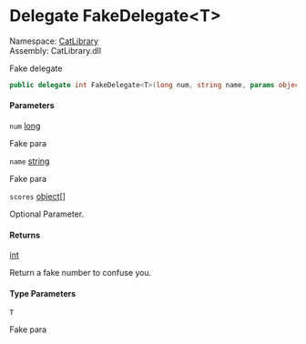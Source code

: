 ﻿# Delegate FakeDelegate<T\>

Namespace: [CatLibrary](CatLibrary.md)  
Assembly: CatLibrary.dll  

Fake delegate

```csharp
public delegate int FakeDelegate<T>(long num, string name, params object[] scores)
```

#### Parameters

`num` [long](https://learn.microsoft.com/dotnet/api/system.int64)

Fake para

`name` [string](https://learn.microsoft.com/dotnet/api/system.string)

Fake para

`scores` [object](https://learn.microsoft.com/dotnet/api/system.object)\[\]

Optional Parameter.

#### Returns

 [int](https://learn.microsoft.com/dotnet/api/system.int32)

Return a fake number to confuse you.

#### Type Parameters

`T` 

Fake para

